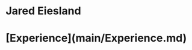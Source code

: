 # Jared Eiesland
<html>
  <Body>
    <h1>[Experience](main/Experience.md)</h1>
     
   </body>
  </html>
